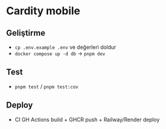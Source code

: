 # Cardity mobile
## Geliştirme
- `cp .env.example .env` ve değerleri doldur
- `docker compose up -d db` → `pnpm dev`
## Test
- `pnpm test` / `pnpm test:cov`
## Deploy
- CI GH Actions build + GHCR push + Railway/Render deploy
